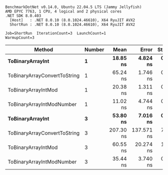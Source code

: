 ```

BenchmarkDotNet v0.14.0, Ubuntu 22.04.5 LTS (Jammy Jellyfish)
AMD EPYC 7763, 1 CPU, 4 logical and 2 physical cores
.NET SDK 8.0.403
  [Host]   : .NET 8.0.10 (8.0.1024.46610), X64 RyuJIT AVX2
  ShortRun : .NET 8.0.10 (8.0.1024.46610), X64 RyuJIT AVX2

Job=ShortRun  IterationCount=3  LaunchCount=1  
WarmupCount=3  

```
| Method                       | Number | Mean      | Error      | StdDev   | Min       | Max       | Gen0   | Allocated |
|----------------------------- |------- |----------:|-----------:|---------:|----------:|----------:|-------:|----------:|
| **ToBinaryArrayInt**             | **1**      |  **18.85 ns** |   **4.824 ns** | **0.264 ns** |  **18.56 ns** |  **19.08 ns** | **0.0004** |      **32 B** |
| ToBinaryArrayConvertToString | 1      |  65.24 ns |   1.746 ns | 0.096 ns |  65.13 ns |  65.30 ns | 0.0011 |      96 B |
| ToBinaryArrayIntMod          | 1      |  20.38 ns |   1.311 ns | 0.072 ns |  20.32 ns |  20.46 ns | 0.0004 |      32 B |
| ToBinaryArrayIntModNumber    | 1      |  11.02 ns |   4.744 ns | 0.260 ns |  10.84 ns |  11.32 ns | 0.0004 |      32 B |
| **ToBinaryArrayInt**             | **3**      |  **53.80 ns** |   **7.016 ns** | **0.385 ns** |  **53.36 ns** |  **54.07 ns** | **0.0011** |      **96 B** |
| ToBinaryArrayConvertToString | 3      | 207.30 ns | 137.571 ns | 7.541 ns | 202.21 ns | 215.97 ns | 0.0033 |     296 B |
| ToBinaryArrayIntMod          | 3      |  60.55 ns |  20.274 ns | 1.111 ns |  59.62 ns |  61.78 ns | 0.0011 |      96 B |
| ToBinaryArrayIntModNumber    | 3      |  35.44 ns |   3.740 ns | 0.205 ns |  35.30 ns |  35.67 ns | 0.0011 |      96 B |
